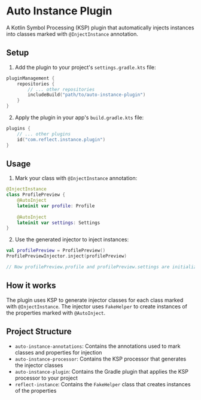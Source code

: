 # Auto Instance Plugin

A Kotlin Symbol Processing (KSP) plugin that automatically injects instances into classes marked with `@InjectInstance` annotation.

## Setup

1. Add the plugin to your project's `settings.gradle.kts` file:

```kotlin
pluginManagement {
    repositories {
        // ... other repositories
        includeBuild("path/to/auto-instance-plugin")
    }
}
```

2. Apply the plugin in your app's `build.gradle.kts` file:

```kotlin
plugins {
    // ... other plugins
    id("com.reflect.instance.plugin")
}
```

## Usage

1. Mark your class with `@InjectInstance` annotation:

```kotlin
@InjectInstance
class ProfilePreview {
    @AutoInject
    lateinit var profile: Profile
    
    @AutoInject
    lateinit var settings: Settings
}
```

2. Use the generated injector to inject instances:

```kotlin
val profilePreview = ProfilePreview()
ProfilePreviewInjector.inject(profilePreview)

// Now profilePreview.profile and profilePreview.settings are initialized
```

## How it works

The plugin uses KSP to generate injector classes for each class marked with `@InjectInstance`. The injector uses `FakeHelper` to create instances of the properties marked with `@AutoInject`.

## Project Structure

- `auto-instance-annotations`: Contains the annotations used to mark classes and properties for injection
- `auto-instance-processor`: Contains the KSP processor that generates the injector classes
- `auto-instance-plugin`: Contains the Gradle plugin that applies the KSP processor to your project
- `reflect-instance`: Contains the `FakeHelper` class that creates instances of the properties 